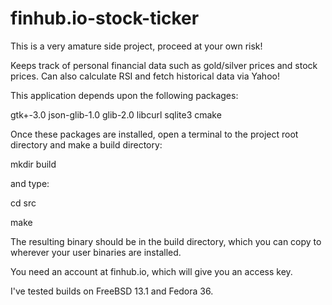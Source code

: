 # finhub.io-stock-ticker
This is a very amature side project, proceed at your own risk!

Keeps track of personal financial data such as gold/silver prices and stock prices.  Can also calculate RSI and fetch historical data via Yahoo!

This application depends upon the following packages:

gtk+-3.0 json-glib-1.0 glib-2.0 libcurl sqlite3 cmake

Once these packages are installed, open a terminal to the project root directory and make a build directory: 

mkdir build

and type: 

cd src

make

The resulting binary should be in the build directory,
which you can copy to wherever your user binaries are installed.

You need an account at finhub.io, which will give you an access key.

I've tested builds on FreeBSD 13.1 and Fedora 36.
